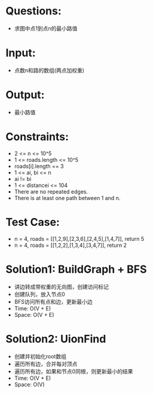 # Questions: 
 - 求图中点1到点n的最小路值

# Input: 
 - 点数n和路的数组(两点加权重)

# Output:
 - 最小路值

# Constraints:
 - 2 <= n <= 10^5
 - 1 <= roads.length <= 10^5
 - roads[i].length == 3
 - 1 <= ai, bi <= n
 - ai != bi
 - 1 <= distancei <= 104
 - There are no repeated edges.
 - There is at least one path between 1 and n.

# Test Case:
 - n = 4, roads = [[1,2,9],[2,3,6],[2,4,5],[1,4,7]], return 5
 - n = 4, roads = [[1,2,2],[1,3,4],[3,4,7]], return 2

# Solution1: BuildGraph + BFS
 - 讲边转成带权重的无向图，创建访问标记
 - 创建队列，放入节点0
 - BFS访问所有点和边，更新最小边
 - Time: O(V + E)
 - Space: O(V + E)

# Solution2: UionFind
 - 创建并初始化root数组
 - 遍历所有边，合并每对顶点
 - 遍历所有边，如果和节点0同根，则更新最小的结果
 - Time: O(V + E)
 - Space: O(V)